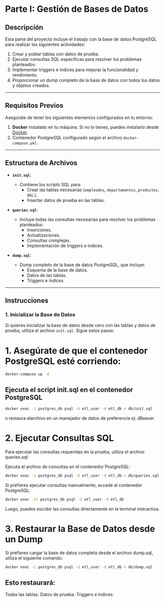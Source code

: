 # Parte I: Gestión de Bases de Datos

## **Descripción**

Esta parte del proyecto incluye el trabajo con la base de datos PostgreSQL para realizar las siguientes actividades:
1. Crear y poblar tablas con datos de prueba.
2. Ejecutar consultas SQL específicas para resolver los problemas planteados.
3. Implementar triggers e índices para mejorar la funcionalidad y rendimiento.
4. Proporcionar un dump completo de la base de datos con todos los datos y objetos creados.

---

## **Requisitos Previos**

Asegúrate de tener los siguientes elementos configurados en tu entorno:
1. **Docker** instalado en tu máquina. Si no lo tienes, puedes instalarlo desde [Docker](https://www.docker.com/).
2. Contenedor PostgreSQL configurado según el archivo `docker-compose.yml`.

---

## **Estructura de Archivos**

- **`init.sql`**:
  - Contiene los scripts SQL para:
    - Crear las tablas necesarias (`empleados`, `departamentos`, `productos`, etc.).
    - Insertar datos de prueba en las tablas.
  
- **`queries.sql`**:
  - Incluye todas las consultas necesarias para resolver los problemas planteados:
    - Inserciones.
    - Actualizaciones.
    - Consultas complejas.
    - Implementación de triggers e índices.

- **`dump.sql`**:
  - Dump completo de la base de datos PostgreSQL, que incluye:
    - Esquema de la base de datos.
    - Datos de las tablas.
    - Triggers e índices.

---

## **Instrucciones**

### **1. Inicializar la Base de Datos**
Si quieres inicializar la base de datos desde cero con las tablas y datos de prueba, utiliza el archivo `init.sql`. Sigue estos pasos:

# 1. Asegúrate de que el contenedor PostgreSQL esté corriendo:
```bash
docker-compose up -d
```
## Ejecuta el script init.sql en el contenedor PostgreSQL 
 
```bash
docker exec -i postgres_db psql -U etl_user -d etl_db < db/init.sql
 ```

 o restaura elarchivo en un manejador de datos de preferencia ej: dBeaver

# 2. Ejecutar Consultas SQL
Para ejecutar las consultas requeridas en la prueba, utiliza el archivo queries.sql:

Ejecuta el archivo de consultas en el contenedor PostgreSQL:

```bash
docker exec -i postgres_db psql -U etl_user -d etl_db < db/queries.sql
```
Si prefieres ejecutar consultas manualmente, accede al contenedor PostgreSQL:


```bash
docker exec -it postgres_db psql -U etl_user -d etl_db
```
Luego, puedes escribir las consultas directamente en la terminal interactiva.

# 3. Restaurar la Base de Datos desde un Dump
Si prefieres cargar la base de datos completa desde el archivo dump.sql, utiliza el siguiente comando:

```bash
docker exec -i postgres_db psql -U etl_user -d etl_db < db/dump.sql
```
## Esto restaurará:

Todas las tablas.
Datos de prueba.
Triggers e índices.
